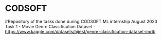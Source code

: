 # CODSOFT
#Repository of the tasks done during CODSOFT ML internship August 2023
Task 1 - Movie Genre Classification
Dataset - https://www.kaggle.com/datasets/hijest/genre-classification-dataset-imdb
